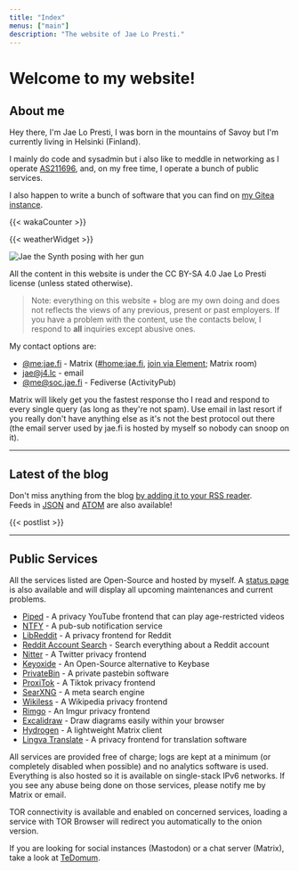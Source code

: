 ```yaml
---
title: "Index"
menus: ["main"]
description: "The website of Jae Lo Presti."
---
```


# Welcome to my website!

## About me

Hey there, I'm Jae Lo Presti, I was born in the mountains of Savoy but I'm currently living in Helsinki (Finland).

I mainly do code and sysadmin but i also like to meddle in networking as I operate <span class="in">[AS211696](/pages/as211696)</span>, and, on my free time, I operate a bunch of public services.

I also happen to write a bunch of software that you can find on [my Gitea instance](https://g.jae.pm).

{{< wakaCounter >}}

{{< weatherWidget >}}

<img src="/files/img/jae/nobg.gif" alt="Jae the Synth posing with her gun" class="rightgif">

All the content in this website is under the CC BY-SA 4.0 Jae Lo Presti license (unless stated otherwise).

> Note: everything on this website + blog are my own doing and does not reflects the views of any previous, present or past employers. If you have a problem with the content, use the contacts below, I respond to **all** inquiries except abusive ones.

My contact options are:

 - [@me:jae.fi](matrix:u/me:jae.fi) - Matrix ([#home:jae.fi](/redir/matrix/RrYMsLnLJiFQnQtnJf/jae.fi), [join via Element](/redir/matrix/home/jae.fi/element); Matrix room) 
 - [jae@j4.lc](mailto:jae@j4.lc) - email
 - [@me@soc.jae.fi](https://f.jae.pm) - Fediverse (ActivityPub)

Matrix will likely get you the fastest response tho I read and respond to every single query (as long as they're not spam). Use email in last resort if you really don't have anything else as it's not the best protocol out there (the email server used by <span class="il">jae.fi</span> is hosted by myself so nobody can snoop on it).

---

## Latest of the blog

Don't miss anything from the blog [by adding it to your RSS reader](/blog/index.xml).  
Feeds in [JSON](/blog/index.json) and [ATOM](/blog/index.atom) are also available!

{{< postlist >}}

---

## Public Services

All the services listed are Open-Source and hosted by myself. A [status page](https://status.jae.fi) is also available and will display all upcoming maintenances and current problems.

 - [Piped](https://yt.jae.fi/) - A privacy YouTube frontend that can play age-restricted videos
 - [NTFY](https://ntfy.jae.fi/) - A pub-sub notification service
 - [LibReddit](https://rd.jae.su/) - A privacy frontend for Reddit
 - [Reddit Account Search](https://reddit.jae.su/) - Search everything about a Reddit account
 - [Nitter](https://twitter.jae.su/) - A Twitter privacy frontend
 - [Keyoxide](https://keys.jae.fi/) - An Open-Source alternative to Keybase
 - [PrivateBin](https://bin.jae.fi/) - A private pastebin software
 - [ProxiTok](https://tok.jae.fi/) - A Tiktok privacy frontend
 - [SearXNG](https://search.jae.fi/) - A meta search engine
 - [Wikiless](https://wiki.jae.fi/) - A Wikipedia privacy frontend
 - [Rimgo](https://imgur.jae.fi/) - An Imgur privacy frontend
 - [Excalidraw](https://draw.jae.fi/) - Draw diagrams easily within your browser
 - [Hydrogen](https://hydrogen.jae.fi/) - A lightweight Matrix client
 - [Lingva Translate](https://translate.jae.fi/) - A privacy frontend for translation software


All services are provided free of charge; logs are kept at a minimum (or completely disabled when possible) and no analytics software is used. Everything is also hosted so it is available on single-stack IPv6 networks. If you see any abuse being done on those services, please notify me by Matrix or email.

TOR connectivity is available and enabled on concerned services, loading a service with TOR Browser will redirect you automatically to the onion version.

If you are looking for social instances (Mastodon) or a chat server (Matrix), take a look at [TeDomum](https://tedomum.net).
